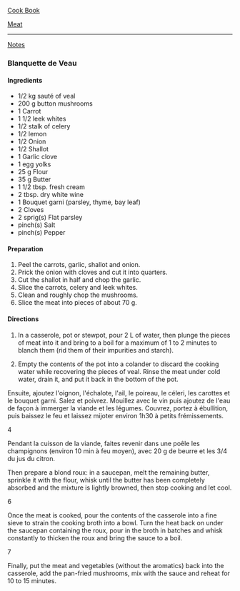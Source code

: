 [Cook Book](https://github.com/vmsmith/CookBook/blob/master/README.md)  

[Meat](https://github.com/vmsmith/CookBook/blob/master/meat.md)   

-----   

[Notes](https://github.com/vmsmith/CookBook/blob/master/notes.md)  

### Blanquette de Veau   

#### Ingredients   

* 1/2 kg sauté of veal   
* 200 g button mushrooms   
* 1 Carrot   
* 1 1/2 leek whites
* 1/2 stalk of celery
* 1/2 lemon
* 1/2 Onion
* 1/2 Shallot
* 1 Garlic clove
* 1 egg yolks
* 25 g Flour
* 35  g Butter
* 1 1/2 tbsp. fresh cream
* 2 tbsp. dry white wine
* 1 Bouquet garni (parsley, thyme, bay leaf)
* 2 Cloves
* 2 sprig(s) Flat parsley
* pinch(s) Salt
* pinch(s) Pepper

#### Preparation   
1. Peel the carrots, garlic, shallot and onion.  
2. Prick the onion with cloves and cut it into quarters.  
3. Cut the shallot in half and chop the garlic.  
4. Slice the carrots, celery and leek whites.    
5. Clean and roughly chop the mushrooms.   
6. Slice the meat into pieces of about 70 g.   

#### Directions   

1. In a casserole, pot or stewpot, pour 2 L of water, then plunge the pieces of meat into it and bring to a boil for a maximum of 1 to 2 minutes to blanch them (rid them of their impurities and starch). 

2. Empty the contents of the pot into a colander to discard the cooking water while recovering the pieces of veal. Rinse the meat under cold water, drain it, and put it back in the bottom of the pot.

Ensuite, ajoutez l'oignon, l'échalote, l'ail, le poireau, le céleri, les carottes et le bouquet garni. Salez et poivrez. Mouillez avec le vin puis ajoutez de l'eau de façon à immerger la viande et les légumes. Couvrez, portez à ébullition, puis baissez le feu et laissez mijoter environ 1h30 à petits frémissements.

4

Pendant la cuisson de la viande, faites revenir dans une poêle les champignons (environ 10 min à feu moyen), avec 20 g de beurre et les 3/4 du jus du citron.

Then prepare a blond roux: in a saucepan, melt the remaining butter, sprinkle it with the flour, whisk until the butter has been completely absorbed and the mixture is lightly browned, then stop cooking and let cool.

6

Once the meat is cooked, pour the contents of the casserole into a fine sieve to strain the cooking broth into a bowl. Turn the heat back on under the saucepan containing the roux, pour in the broth in batches and whisk constantly to thicken the roux and bring the sauce to a boil.

7

Finally, put the meat and vegetables (without the aromatics) back into the casserole, add the pan-fried mushrooms, mix with the sauce and reheat for 10 to 15 minutes.
